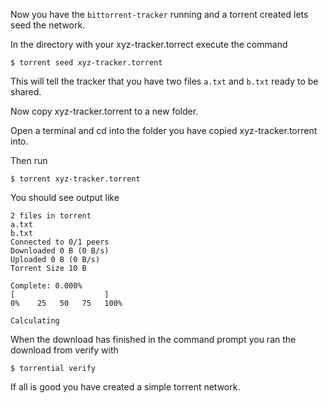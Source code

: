 Now you have the ```bittorrent-tracker``` running and a torrent created lets seed the network.

In the directory with your xyz-tracker.torrect execute the command 

```
$ torrent seed xyz-tracker.torrent
``` 

This will tell the tracker that you have two files ```a.txt``` and ```b.txt``` ready to be shared.

Now copy xyz-tracker.torrent to a new folder.

Open a terminal and cd into the folder you have copied xyz-tracker.torrent into. 

Then run 

```
$ torrent xyz-tracker.torrent
```

You should see output like 
```
2 files in torrent
a.txt
b.txt
Connected to 0/1 peers
Downloaded 0 B (0 B/s)
Uploaded 0 B (0 B/s)
Torrent Size 10 B

Complete: 0.000%
[                    ]
0%    25   50   75   100%

Calculating

```

When the download has finished in the command prompt you ran the download from verify with 

```
$ torrential verify 
```

If all is good you have created a simple torrent network.
